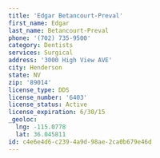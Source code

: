 ```yaml
---
title: 'Edgar Betancourt-Preval'
first_name: Edgar
last_name: Betancourt-Preval
phone: '(702) 735-9500'
category: Dentists
services: Surgical
address: '3000 High View AVE'
city: Henderson
state: NV
zip: '89014'
license_type: DDS
license_number: '6403'
license_status: Active
license_expiration: 6/30/15
_geoloc:
  lng: -115.0778
  lat: 36.045811
id: c4e6e4d6-c239-4a9d-98ae-2ca0b679e46d
---
```

